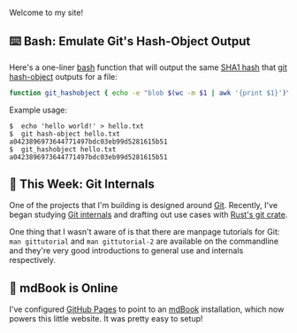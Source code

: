 
# &nbsp;

Welcome to my site!

## &#9000;&#65039; Bash: Emulate Git's Hash-Object Output

Here's a one-liner [bash](https://www.gnu.org/software/bash/manual/html_node/index.html) function that will output the same [SHA1 hash](https://man7.org/linux/man-pages/man1/sha1sum.1.html) that [git hash-object](https://git-scm.com/docs/git-hash-object) outputs for a file:

```bash
function git_hashobject { echo -e "blob $(wc -m $1 | awk '{print $1}')\0$(cat $1)" | sha1sum | awk '{print $1}'; }
```

Example usage:

```
$  echo 'hello world!' > hello.txt
$  git hash-object hello.txt
a0423896973644771497bdc03eb99d5281615b51
$  git_hashobject hello.txt 
a0423896973644771497bdc03eb99d5281615b51
```



## &#127794; This Week: Git Internals

One of the projects that I'm building is designed around [Git](https://git-scm.com). Recently, I've began studying [Git internals](https://git-scm.com/book/en/v2/Git-Internals-Plumbing-and-Porcelain) and drafting out use cases with [Rust's git crate](https://github.com/rust-lang/git2-rs).

One thing that I wasn't aware of is that there are manpage tutorials for Git: ```man gittutorial``` and ```man gittutorial-2``` are available on the commandline and they're very good introductions to general use and internals respectively.

## &#128212; mdBook is Online  

I've configured [GitHub Pages](https://pages.github.com) to point to an [mdBook](https://github.com/rust-lang/mdBook) installation, which now powers this little website. It was pretty easy to setup!
